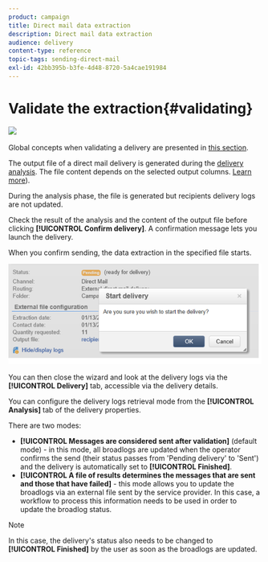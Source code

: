 ```yaml
---
product: campaign
title: Direct mail data extraction
description: Direct mail data extraction
audience: delivery
content-type: reference
topic-tags: sending-direct-mail
exl-id: 42bb395b-b3fe-4d48-8720-5a4cae191984
---
```

# Validate the extraction{#validating}

![](../../assets/common.svg)

Global concepts when validating a delivery are presented in [this section](../steps-validating-the-delivery.md).

The output file of a direct mail delivery is generated during the [delivery analysis](../steps-validating-the-delivery.md#analyzing-the-delivery). The file content depends on the selected output columns. [Learn more](defining-the-direct-mail-content.md#extraction-file)).

During the analysis phase, the file is generated but recipients delivery logs are not updated.

Check the result of the analysis and the content of the output file before clicking **[!UICONTROL Confirm delivery]**. A confirmation message lets you launch the delivery.

When you confirm sending, the data extraction in the specified file starts.

![](../assets/s_ncs_user_postal_del_send_confirm_postal.png)

You can then close the wizard and look at the delivery logs via the **[!UICONTROL Delivery]** tab, accessible via the delivery details.

You can configure the delivery logs retrieval mode from the **[!UICONTROL Analysis]** tab of the delivery properties.

There are two modes:

* **[!UICONTROL Messages are considered sent after validation]** (default mode) - in this mode, all broadlogs are updated when the operator confirms the send (their status passes from 'Pending delivery' to 'Sent') and the delivery is automatically set to **[!UICONTROL Finished]**.
* **[!UICONTROL A file of results determines the messages that are sent and those that have failed]** - this mode allows you to update the broadlogs via an external file sent by the service provider. In this case, a workflow to process this information needs to be used in order to update the broadlog status.

>[!NOTE]
>
>In this case, the delivery's status also needs to be changed to **[!UICONTROL Finished]** by the user as soon as the broadlogs are updated.
